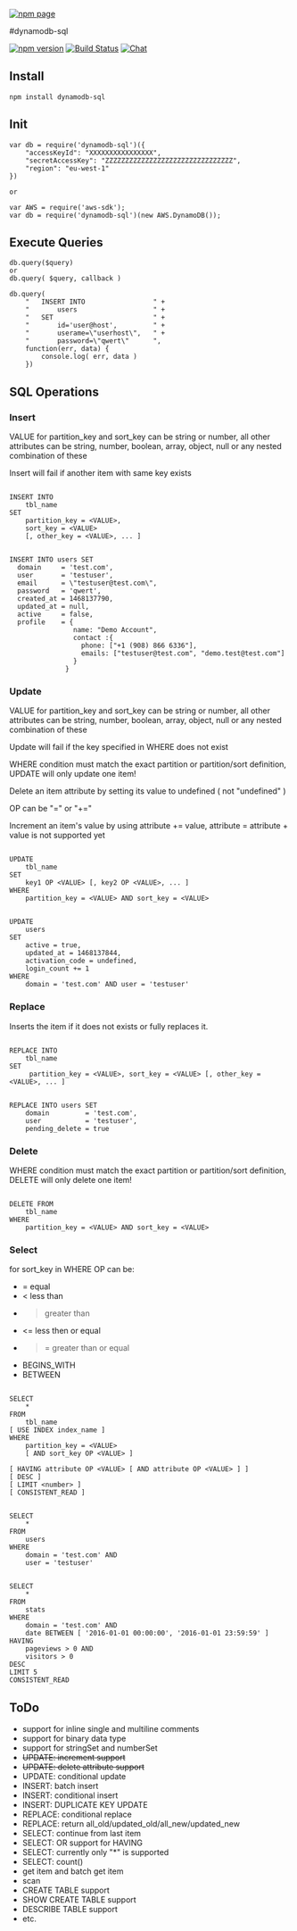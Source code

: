[![npm page](https://nodei.co/npm/dynamodb-sql.png?downloads=true&downloadRank=true&stars=true)](https://www.npmjs.com/package/dynamodb-sql)

#dynamodb-sql



[![npm version](https://badge.fury.io/js/dynamodb-sql.svg)](https://badge.fury.io/js/dynamodb-sql)
[![Build Status](https://travis-ci.org/databank/dynamodb-sql.svg?branch=master)](https://travis-ci.org/databank/dynamodb-sql)
[![Chat ](https://badges.gitter.im/databank/dynamodb-sql.png)](https://gitter.im/databank/dynamodb-sql)

## Install

```
npm install dynamodb-sql
```

## Init


```
var db = require('dynamodb-sql')({
    "accessKeyId": "XXXXXXXXXXXXXXXX",
    "secretAccessKey": "ZZZZZZZZZZZZZZZZZZZZZZZZZZZZZZZZ",
    "region": "eu-west-1"
})

or 

var AWS = require('aws-sdk');
var db = require('dynamodb-sql')(new AWS.DynamoDB());
```

## Execute Queries
```
db.query($query)
or
db.query( $query, callback )
```

```
db.query(
    "   INSERT INTO                 " +
    "       users                   " +
    "   SET                         " +
    "       id='user@host',         " + 
    "       userame=\"userhost\",   " +
    "       password=\"qwert\"      ", 
    function(err, data) {
        console.log( err, data )
    })
```
## SQL Operations

### Insert
VALUE for partition_key and sort_key can be string or number, all other attributes can be string, number, boolean, array, object, null or any nested combination of these

Insert will fail if another item with same key exists 


```

INSERT INTO 
    tbl_name 
SET 
    partition_key = <VALUE>, 
    sort_key = <VALUE> 
    [, other_key = <VALUE>, ... ]

```
```

INSERT INTO users SET
  domain     = 'test.com',
  user       = 'testuser',
  email      = \"testuser@test.com\",
  password   = 'qwert',
  created_at = 1468137790,
  updated_at = null,
  active     = false,
  profile    = { 
                name: "Demo Account", 
                contact :{ 
                  phone: ["+1 (908) 866 6336"], 
                  emails: ["testuser@test.com", "demo.test@test.com"] 
                }
              }

```

### Update

VALUE for partition_key and sort_key can be string or number, all other attributes can be string, number, boolean, array, object, null or any nested combination of these

Update will fail if the key specified in WHERE does not exist

WHERE condition must match the exact partition or partition/sort definition, UPDATE will only update one item!

Delete an item attribute by setting its value to undefined ( not "undefined" ) 

OP can be "=" or "+="

Increment an item's value by using attribute += value, attribute = attribute + value is not supported yet 

```

UPDATE 
    tbl_name 
SET 
    key1 OP <VALUE> [, key2 OP <VALUE>, ... ] 
WHERE 
    partition_key = <VALUE> AND sort_key = <VALUE>

```

```

UPDATE 
    users 
SET 
    active = true, 
    updated_at = 1468137844, 
    activation_code = undefined,
    login_count += 1 
WHERE 
    domain = 'test.com' AND user = 'testuser'

```


### Replace

Inserts the item if it does not exists or fully replaces it.

```

REPLACE INTO 
    tbl_name 
SET 
     partition_key = <VALUE>, sort_key = <VALUE> [, other_key = <VALUE>, ... ]

```

```

REPLACE INTO users SET
    domain         = 'test.com',
    user           = 'testuser',
    pending_delete = true

```

### Delete

WHERE condition must match the exact partition or partition/sort definition, DELETE will only delete one item!

```

DELETE FROM 
    tbl_name 
WHERE 
    partition_key = <VALUE> AND sort_key = <VALUE>

```

### Select

for sort_key in WHERE OP can be: 
* =  equal
* <  less than
* >  greater than 
* <= less then or equal 
* >= greater than or equal  
* BEGINS_WITH
* BETWEEN

```

SELECT
    *
FROM
    tbl_name 
[ USE INDEX index_name ]
WHERE
    partition_key = <VALUE> 
    [ AND sort_key OP <VALUE> ]

[ HAVING attribute OP <VALUE> [ AND attribute OP <VALUE> ] ]
[ DESC ]
[ LIMIT <number> ]
[ CONSISTENT_READ ]

```

```

SELECT 
    * 
FROM 
    users 
WHERE  
    domain = 'test.com' AND 
    user = 'testuser'

```

```

SELECT 
    * 
FROM 
    stats 
WHERE  
    domain = 'test.com' AND 
    date BETWEEN [ '2016-01-01 00:00:00', '2016-01-01 23:59:59' ]
HAVING 
    pageviews > 0 AND
    visitors > 0
DESC 
LIMIT 5
CONSISTENT_READ

```

## ToDo
* support for inline single and multiline comments
* support for binary data type
* support for stringSet and numberSet
* ~~UPDATE: increment support~~
* ~~UPDATE: delete attribute support~~
* UPDATE: conditional update
* INSERT: batch insert
* INSERT: conditional insert
* INSERT: DUPLICATE KEY UPDATE
* REPLACE: conditional replace
* REPLACE: return all_old/updated_old/all_new/updated_new 
* SELECT: continue from last item
* SELECT: OR support for HAVING
* SELECT: currently only "*" is supported
* SELECT: count()
* get item and batch get item
* scan
* CREATE TABLE support
* SHOW CREATE TABLE support
* DESCRIBE TABLE support
* etc.
